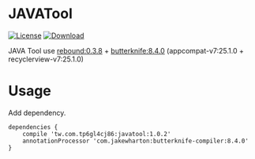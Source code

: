 JAVATool
=========================

[![License](https://img.shields.io/badge/license-Apache%202-green.svg)](https://www.apache.org/licenses/LICENSE-2.0)
[ ![Download](https://api.bintray.com/packages/tp6gl4cj86/maven/javatool/images/download.svg) ](https://bintray.com/tp6gl4cj86/maven/javatool/_latestVersion)

JAVA Tool use <a href="http://facebook.github.io/rebound/">rebound:0.3.8</a> + <a href="http://jakewharton.github.io/butterknife/">butterknife:8.4.0</a> (appcompat-v7:25.1.0 + recyclerview-v7:25.1.0)

# Usage

Add dependency.

```
dependencies {
    compile 'tw.com.tp6gl4cj86:javatool:1.0.2'
    annotationProcessor 'com.jakewharton:butterknife-compiler:8.4.0'
}
```
